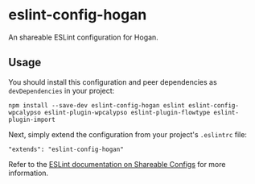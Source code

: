 # eslint-config-hogan
An shareable ESLint configuration for Hogan.

## Usage
You should install this configuration and peer dependencies as `devDependencies` in your project:

```
npm install --save-dev eslint-config-hogan eslint eslint-config-wpcalypso eslint-plugin-wpcalypso eslint-plugin-flowtype eslint-plugin-import
```

Next, simply extend the configuration from your project's `.eslintrc` file:

```
"extends": "eslint-config-hogan"
```

Refer to the [ESLint documentation on Shareable Configs](http://eslint.org/docs/developer-guide/shareable-configs) for more information.
